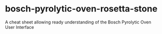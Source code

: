 # bosch-pyrolytic-oven-rosetta-stone
A cheat sheet allowing ready understanding of the Bosch Pyrolytic Oven User Interface
